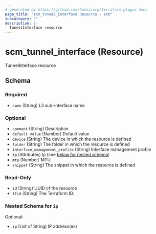 ```yaml
---
# generated by https://github.com/hashicorp/terraform-plugin-docs
page_title: "scm_tunnel_interface Resource - scm"
subcategory: ""
description: |-
  TunnelInterface resource
---
```


# scm_tunnel_interface (Resource)

TunnelInterface resource



<!-- schema generated by tfplugindocs -->
## Schema

### Required

- `name` (String) L3 sub-interface name

### Optional

- `comment` (String) Description
- `default_value` (Number) Default value
- `device` (String) The device in which the resource is defined
- `folder` (String) The folder in which the resource is defined
- `interface_management_profile` (String) Interface management profile
- `ip` (Attributes) Ip (see [below for nested schema](#nestedatt--ip))
- `mtu` (Number) MTU
- `snippet` (String) The snippet in which the resource is defined

### Read-Only

- `id` (String) UUID of the resource
- `tfid` (String) The Terraform ID.

<a id="nestedatt--ip"></a>
### Nested Schema for `ip`

Optional:

- `ip` (List of String) IP address(es)
